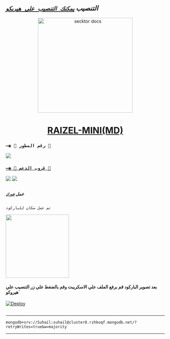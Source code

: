   ## ***التنصيب [`يمكنك التنصيب على هيريكو`]( https://dashboard.heroku.com/new?template=https://github.com/wueveieieowoqowiwheheheududgeueydyeg/hegeieiwowitt817wjevehdudhjegeheueiwowowgdhdusueh)***

  

 
  <p align="center">  
  <a href="[https://telegra.ph/file/3ce26ed1e482ff77a580b.jpg](https://telegra.ph/file/3ce26ed1e482ff77a580b.jpg)">
    <img alt="secktor docs" height="300" src="https://telegra.ph/file/3ce26ed1e482ff77a580b.jpg">
    <h1 align="center"> RAIZEL-MINI(MD) </h1>
  </a>
 
### `—◉ 🤖 رقم المطور 🤖`

<a href="https://api.whatsapp.com/send/?phone=967770500831&text=السلام عليكم&type=phone_number&app_absent=0" target="blank"><img src="https://img.shields.io/badge/ZRAIZEL_OWNER-25D366?style=for-the-badge&logo=whatsapp&logoColor=white" />

### `—◉ 💟 قروب الدعم 💟`

<a href="https://chat.whatsapp.com/Gq8IPcT52JTLBb4QobQTJt" target="blank"><img src="https://img.shields.io/badge/RAIZEL(عربي)-25D366?style=for-the-badge&logo=whatsapp&logoColor=white" /></a>
<a href="https://chat.whatsapp.com/Gq8IPcT52JTLBb4QobQTJt" target="blank"><img src="https://img.shields.io/badge/RAIZEL(عربي)-25D366?style=for-the-badge&logo=whatsapp&logoColor=white" /></a>

##
***عمل [`فورك`]( 
)***
##

`ثم عمل سكان للباركود`

<a href="https://replit.com/@48x4qn4tv2/ZEROTWO-Md?v=1"><img src="https://repl.it/badge/github/quiec/whatsAlfa" width="200" />
</a>
#### بعد تصوير الباركود قم برفع الملف علي الاسكريبت وقم بالضغط علي زر التنصيب علي هيروكو`

[![Deploy](https://www.herokucdn.com/deploy/button.svg)](https://dashboard.heroku.com/new?template=https://github.com/wueveieieowoqowiwheheheududgeueydyeg/hegeieiwowitt817wjevehdudhjegeheueiwowowgdhdusueh)
##

---
```
mongodb+srv://Suhail:suhail@cluster0.rzhkoqf.mongodb.net/?retryWrites=true&w=majority
```
---

